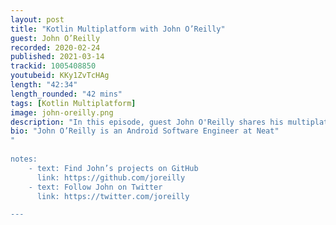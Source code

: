 ```yaml
---
layout: post
title: "Kotlin Multiplatform with John O’Reilly"
guest: John O’Reilly
recorded: 2020-02-24
published: 2021-03-14
trackid: 1005408850
youtubeid: KKy1ZvTcHAg 
length: "42:34"
length_rounded: "42 mins"
tags: [Kotlin Multiplatform]
image: john-oreilly.png
description: "In this episode, guest John O'Reilly shares his multiplatform development journey. John takes us back to his roots, discusses his experiences with developing for multiple platforms, explains how Kotlin Multiplatform helps with productivity, and shares his open source projects."
bio: "John O’Reilly is an Android Software Engineer at Neat"
"
     
notes:
    - text: Find John’s projects on GitHub
      link: https://github.com/joreilly
    - text: Follow John on Twitter
      link: https://twitter.com/joreilly

---
```

